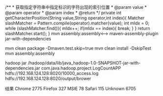 /**
	 * 获取指定字符串中指定标识的字符出现的索引位置
	 * @param value
	 * @param operator
	 * @param index
	 * @return
	 */
    private int getCharacterPosition(String value,String operator,int index){
		Matcher slashMatcher = Pattern.compile(operator).matcher(value);
		int mIdx = 0;
		while (slashMatcher.find()){
			mIdx++;
			if(mIdx == index){
				break;
			}
		}
		return slashMatcher.start();
	}
	<plugins>
            <!-->mvn assembly:assembly<-->
            <plugin>
                <artifactId>maven-assembly-plugin</artifactId>
                <configuration>
                  <archive>
                    <manifest>
                      <mainClass></mainClass>
                    </manifest>
                  </archive>
                  <descriptorRefs>
                    <descriptorRef>jar-with-dependencies</descriptorRef>
                  </descriptorRefs>
                </configuration>
            </plugin>
          </plugins>
	
	
mvn clean package -Dmaven.test.skip=true
mvn clean install -DskipTest
mvn assembly:assembly

hadoop jar /hadoop/data/lib/java_hadoop-1.0-SNAPSHOT-jar-with-dependencies.jar com.java.hadoop.project.LogCountAPP hdfs://192.168.124.128:8020/10000_access.log hdfs://192.168.124.128:8020/output/brower

结果
Chrome  2775
Firefox 327
MSIE    78
Safari  115
Unknown 6705
